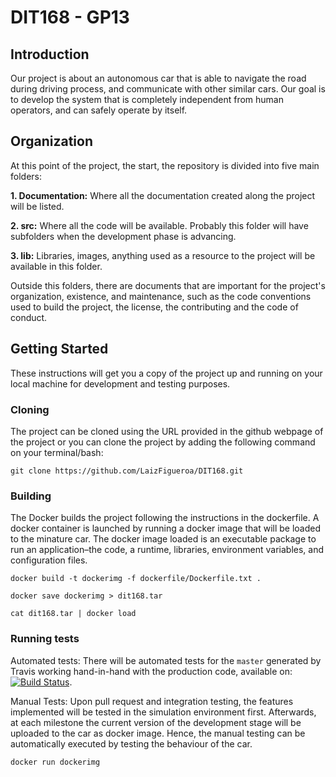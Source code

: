 # DIT168 - GP13



## Introduction
Our project is about an autonomous car that is able to navigate the road during driving process, and communicate with other similar cars. Our goal is to develop the system that is completely independent from human operators, and can safely operate by itself.


## Organization
At this point of the project, the start, the repository is divided into five main folders: 

**1. Documentation:** Where all the documentation created along the project will be listed. 

**2. src:** Where all the code will be available. Probably this folder will have subfolders when the development phase is advancing.

**3. lib:** Libraries, images, anything used as a resource to the project will be available in this folder.

Outside this folders, there are documents that are important for the project's organization, existence, and maintenance, such as the code conventions used to build the project, the license, the contributing and the code of conduct.

## Getting Started
These instructions will get you a copy of the project up and running on your local machine for development and testing purposes.

### Cloning
The project can be cloned using the URL provided in the github webpage of the project or you can clone the project by adding the following command on your terminal/bash:
```
git clone https://github.com/LaizFigueroa/DIT168.git
```
### Building
The Docker builds the project following the instructions in the dockerfile. A docker container is launched by running a docker image that will be loaded to the minature car. The docker image loaded is an executable package to run an application–the code, a runtime, libraries, environment variables, and configuration files.
```
docker build -t dockerimg -f dockerfile/Dockerfile.txt .

docker save dockerimg > dit168.tar

cat dit168.tar | docker load
```
### Running tests
Automated tests: There will be automated tests for the `master` generated by Travis working hand-in-hand with the production code, available on: [![Build Status](https://travis-ci.org/LaizFigueroa/DIT168.svg?branch=master)](https://travis-ci.org/LaizFigueroa/DIT168).

Manual Tests: Upon pull request and integration testing, the features implemented will be tested in the simulation environment first. Afterwards, at each milestone the current version of the development stage will be uploaded to the car as docker image. Hence, the manual testing can be automatically executed by testing the behaviour of the car.
```
docker run dockerimg
```
